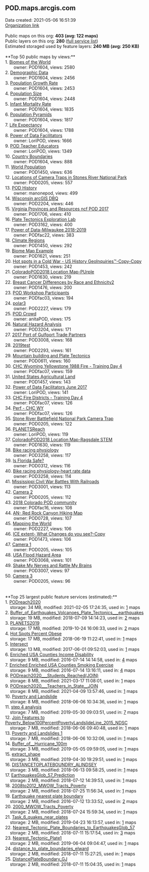 <h2>POD.maps.arcgis.com</h2> Data created: 2021-05-06 16:51:39 <br /><a target='new' href='https://POD.maps.arcgis.com'>Organization link</a><br /><br />Public maps on this org: <b>403 (avg: 122 maps)</b><br />Public layers on this org: <b>280 </b>(<a target='new' href='https://services.arcgis.com/pKwhgSeu8oDudbDZ/ArcGIS/rest/services'>full service list</a>)<br />Estimated storaged used by feature layers: <b>240 MB (avg: 250 KB)</b><br /><br />**Top 50 public maps by views:**<br />  1. <a target='new' href='https://www.arcgis.com/home/item.html?id=b6715b3e5eeb48b7b1f1b7d14387c656'>Biomes of the World</a> <br />  &nbsp;&nbsp;&nbsp;&nbsp; &nbsp;&nbsp;owner: POD1604, views: 2580<br />  2. <a target='new' href='https://www.arcgis.com/home/item.html?id=6b622c2854b2499d984728d585cb4a70'>Demographic Data</a> <br />  &nbsp;&nbsp;&nbsp;&nbsp; &nbsp;&nbsp;owner: POD1604, views: 2456<br />  3. <a target='new' href='https://www.arcgis.com/home/item.html?id=009f4ffbb54d46a1971f0bc7d82db42e'>Population Growth Rate</a> <br />  &nbsp;&nbsp;&nbsp;&nbsp; &nbsp;&nbsp;owner: POD1604, views: 2453<br />  4. <a target='new' href='https://www.arcgis.com/home/item.html?id=b212646d37314a0497cca7ff0de880b7'>Population Size</a> <br />  &nbsp;&nbsp;&nbsp;&nbsp; &nbsp;&nbsp;owner: POD1604, views: 2448<br />  5. <a target='new' href='https://www.arcgis.com/home/item.html?id=6777ac4e28084d34b0798bc5d76fa2e4'>Infant Mortality Rate</a> <br />  &nbsp;&nbsp;&nbsp;&nbsp; &nbsp;&nbsp;owner: POD1604, views: 1835<br />  6. <a target='new' href='https://www.arcgis.com/home/item.html?id=17481373e4244b3daa1c010e0cde1bee'>Population Pyramids</a> <br />  &nbsp;&nbsp;&nbsp;&nbsp; &nbsp;&nbsp;owner: POD1604, views: 1817<br />  7. <a target='new' href='https://www.arcgis.com/home/item.html?id=2b184ce86ac74431a52b88c6d473ca1e'>Life Expectancy</a> <br />  &nbsp;&nbsp;&nbsp;&nbsp; &nbsp;&nbsp;owner: POD1604, views: 1788<br />  8. <a target='new' href='https://www.arcgis.com/home/item.html?id=5991b0def75f42818654b4b725f5d26e'>Power of Data Facilitators</a> <br />  &nbsp;&nbsp;&nbsp;&nbsp; &nbsp;&nbsp;owner: LoriPOD, views: 1666<br />  9. <a target='new' href='https://www.arcgis.com/home/item.html?id=9362e319fbda452b8c93f75535c3aaf8'>POD Teacher Educators</a> <br />  &nbsp;&nbsp;&nbsp;&nbsp; &nbsp;&nbsp;owner: LoriPOD, views: 1349<br />  10. <a target='new' href='https://www.arcgis.com/home/item.html?id=b5c7989e0091422e974dad0d279accd9'>Country Boundaries</a> <br />  &nbsp;&nbsp;&nbsp;&nbsp; &nbsp;&nbsp;owner: POD1604, views: 888<br />  11. <a target='new' href='https://www.arcgis.com/home/item.html?id=e1a92d260d974c7082d0f83d85e33ec2'>World Population</a> <br />  &nbsp;&nbsp;&nbsp;&nbsp; &nbsp;&nbsp;owner: POD1450, views: 636<br />  12. <a target='new' href='https://www.arcgis.com/home/item.html?id=1a6852cfc45e4ba3854583a6e2379b97'>Locations of Camera Traps in Stones River National Park</a> <br />  &nbsp;&nbsp;&nbsp;&nbsp; &nbsp;&nbsp;owner: POD0205, views: 557<br />  13. <a target='new' href='https://www.arcgis.com/home/item.html?id=bf7b27aeb0b848dda2a06589c45a30fa'>POD History</a> <br />  &nbsp;&nbsp;&nbsp;&nbsp; &nbsp;&nbsp;owner: manonepod, views: 499<br />  14. <a target='new' href='https://www.arcgis.com/home/item.html?id=4fe1814bdf91464a865632d6875ed364'>Wisconsin arcGIS DBQ</a> <br />  &nbsp;&nbsp;&nbsp;&nbsp; &nbsp;&nbsp;owner: POD2204, views: 446<br />  15. <a target='new' href='https://www.arcgis.com/home/item.html?id=68722b1ecb3244feab9c7a45dc8e1273'>Virginia Provinces and Resources ncf POD 2017</a> <br />  &nbsp;&nbsp;&nbsp;&nbsp; &nbsp;&nbsp;owner: POD1706, views: 410<br />  16. <a target='new' href='https://www.arcgis.com/home/item.html?id=d932b5c209f04fb884cdb0140d4914d1'>Plate Tectonics Exploration Lab</a> <br />  &nbsp;&nbsp;&nbsp;&nbsp; &nbsp;&nbsp;owner: POD3162, views: 400<br />  17. <a target='new' href='https://www.arcgis.com/home/item.html?id=dd21c82d6ba2492f890827669fca808e'>Power of Data-Milwaukee 2018-2019</a> <br />  &nbsp;&nbsp;&nbsp;&nbsp; &nbsp;&nbsp;owner: PODfac22, views: 383<br />  18. <a target='new' href='https://www.arcgis.com/home/item.html?id=0c9ec900d976426da9bdb94399175cb8'>Climate Regions</a> <br />  &nbsp;&nbsp;&nbsp;&nbsp; &nbsp;&nbsp;owner: POD1450, views: 292<br />  19. <a target='new' href='https://www.arcgis.com/home/item.html?id=c507937546d1405ea0dbbe94b172750b'>Biome Map Example</a> <br />  &nbsp;&nbsp;&nbsp;&nbsp; &nbsp;&nbsp;owner: POD1621, views: 251<br />  20. <a target='new' href='https://www.arcgis.com/home/item.html?id=b86e74f9bb014f0f98abc84372ff6e76'>Hot spots in a Cold War   - US History GeoInquiries™-Copy-Copy</a> <br />  &nbsp;&nbsp;&nbsp;&nbsp; &nbsp;&nbsp;owner: POD1453, views: 242<br />  21. <a target='new' href='https://www.arcgis.com/home/item.html?id=cd364dadf2ce41b5ba589f2d351ebfa1'>ColoradoPOD2018 Location Map-PUrple</a> <br />  &nbsp;&nbsp;&nbsp;&nbsp; &nbsp;&nbsp;owner: POD1630, views: 219<br />  22. <a target='new' href='https://www.arcgis.com/home/item.html?id=33b16f519eda4ece91b1470e73b54784'>Breast Cancer Differences by Race and Ethnicity2</a> <br />  &nbsp;&nbsp;&nbsp;&nbsp; &nbsp;&nbsp;owner: POD1476, views: 200<br />  23. <a target='new' href='https://www.arcgis.com/home/item.html?id=eb44bd9cf704497fac9e97707760cd02'>POD Workshop Participants</a> <br />  &nbsp;&nbsp;&nbsp;&nbsp; &nbsp;&nbsp;owner: PODfac03, views: 194<br />  24. <a target='new' href='https://www.arcgis.com/home/item.html?id=d94ff57fdc824beca49a9ef274d2e231'>polar3</a> <br />  &nbsp;&nbsp;&nbsp;&nbsp; &nbsp;&nbsp;owner: POD2227, views: 179<br />  25. <a target='new' href='https://www.arcgis.com/home/item.html?id=3fe0f8c9ea17426c878ee7f3a3a8ef46'>POD Crowd</a> <br />  &nbsp;&nbsp;&nbsp;&nbsp; &nbsp;&nbsp;owner: anitaPOD, views: 175<br />  26. <a target='new' href='https://www.arcgis.com/home/item.html?id=65e198c903cd4781827047a407c53805'>Natural Hazard Analysis</a> <br />  &nbsp;&nbsp;&nbsp;&nbsp; &nbsp;&nbsp;owner: POD3204, views: 171<br />  27. <a target='new' href='https://www.arcgis.com/home/item.html?id=110f0eb03d2c401fba2bf2a485114434'>2017 Port of Gulfport Trade Partners</a> <br />  &nbsp;&nbsp;&nbsp;&nbsp; &nbsp;&nbsp;owner: POD3008, views: 168<br />  28. <a target='new' href='https://www.arcgis.com/home/item.html?id=1f43c2534bff40d197727637161f5899'>2019test</a> <br />  &nbsp;&nbsp;&nbsp;&nbsp; &nbsp;&nbsp;owner: POD2293, views: 161<br />  29. <a target='new' href='https://www.arcgis.com/home/item.html?id=97cfd6126e05467b8db1340a06732d32'>Mountain building and Plate Tectonics</a> <br />  &nbsp;&nbsp;&nbsp;&nbsp; &nbsp;&nbsp;owner: POD0611, views: 160<br />  30. <a target='new' href='https://www.arcgis.com/home/item.html?id=37e05b9a42de4102829609619143cc89'>CHC Wyoming Yellowstone 1988 Fire - Training Day 4</a> <br />  &nbsp;&nbsp;&nbsp;&nbsp; &nbsp;&nbsp;owner: PODfac07, views: 159<br />  31. <a target='new' href='https://www.arcgis.com/home/item.html?id=9fbdaa1587224c35aa4d888d016b0952'>United States Agricultural Land</a> <br />  &nbsp;&nbsp;&nbsp;&nbsp; &nbsp;&nbsp;owner: POD1457, views: 143<br />  32. <a target='new' href='https://www.arcgis.com/home/item.html?id=2539ee642aa34852806b4833b60c1b23'>Power of Data Facilitators June 2017</a> <br />  &nbsp;&nbsp;&nbsp;&nbsp; &nbsp;&nbsp;owner: LoriPOD, views: 141<br />  33. <a target='new' href='https://www.arcgis.com/home/item.html?id=26875e17fd35474f98c91be6b3cc6e12'>CHC Fire Districts - Training Day 4</a> <br />  &nbsp;&nbsp;&nbsp;&nbsp; &nbsp;&nbsp;owner: PODfac07, views: 126<br />  34. <a target='new' href='https://www.arcgis.com/home/item.html?id=f45fdf55b24844669289accd92e1a048'>Perf - CHC WY</a> <br />  &nbsp;&nbsp;&nbsp;&nbsp; &nbsp;&nbsp;owner: PODfac07, views: 126<br />  35. <a target='new' href='https://www.arcgis.com/home/item.html?id=bc4e0576839246d5ba0cda86df749371'>Stone River Battlefield National Park Camera Trap</a> <br />  &nbsp;&nbsp;&nbsp;&nbsp; &nbsp;&nbsp;owner: POD0205, views: 122<br />  36. <a target='new' href='https://www.arcgis.com/home/item.html?id=4509dd66c94b40518958312dca696cff'>PLANETSReach</a> <br />  &nbsp;&nbsp;&nbsp;&nbsp; &nbsp;&nbsp;owner: LoriPOD, views: 119<br />  37. <a target='new' href='https://www.arcgis.com/home/item.html?id=742a9459756d45079b311de4ab30d33f'>ColoradoPOD2018 Location Map-Ragsdale STEM</a> <br />  &nbsp;&nbsp;&nbsp;&nbsp; &nbsp;&nbsp;owner: POD1630, views: 119<br />  38. <a target='new' href='https://www.arcgis.com/home/item.html?id=2af8146234ed4fa79f8435972fe049a2'>Bike racing physiology</a> <br />  &nbsp;&nbsp;&nbsp;&nbsp; &nbsp;&nbsp;owner: POD3258, views: 117<br />  39. <a target='new' href='https://www.arcgis.com/home/item.html?id=bf95c7c5346c4d92b64688f0dd868671'>Is Florida Safe?</a> <br />  &nbsp;&nbsp;&nbsp;&nbsp; &nbsp;&nbsp;owner: POD0312, views: 116<br />  40. <a target='new' href='https://www.arcgis.com/home/item.html?id=820aae6584e849a5bc4c52dd5d54cd34'>Bike racing physiology-heart rate data</a> <br />  &nbsp;&nbsp;&nbsp;&nbsp; &nbsp;&nbsp;owner: POD3258, views: 114<br />  41. <a target='new' href='https://www.arcgis.com/home/item.html?id=e76b9abf9f5a43f1a75ed807721a7454'>Mississippi Civil War Battles With Railroads</a> <br />  &nbsp;&nbsp;&nbsp;&nbsp; &nbsp;&nbsp;owner: POD3001, views: 113<br />  42. <a target='new' href='https://www.arcgis.com/home/item.html?id=d6fdb3037a894c529c4af87d8cc2da8c'>Camera 2</a> <br />  &nbsp;&nbsp;&nbsp;&nbsp; &nbsp;&nbsp;owner: POD0205, views: 112<br />  43. <a target='new' href='https://www.arcgis.com/home/item.html?id=be5525ed50a84405a819ac2e6857b393'>2018 Colorado POD community</a> <br />  &nbsp;&nbsp;&nbsp;&nbsp; &nbsp;&nbsp;owner: PODfac16, views: 108<br />  44. <a target='new' href='https://www.arcgis.com/home/item.html?id=9a57570353994a8fbd91b9fdacf9713e'>AN- Red Rock Canyon Hiking Map</a> <br />  &nbsp;&nbsp;&nbsp;&nbsp; &nbsp;&nbsp;owner: POD0728, views: 107<br />  45. <a target='new' href='https://www.arcgis.com/home/item.html?id=64a22fcf20644660b098a03a90726db0'>Mapping the World</a> <br />  &nbsp;&nbsp;&nbsp;&nbsp; &nbsp;&nbsp;owner: POD2227, views: 106<br />  46. <a target='new' href='https://www.arcgis.com/home/item.html?id=2a552ac44d904581a9a2bece0f447a23'>ICE extent- What Changes do you see?-Copy</a> <br />  &nbsp;&nbsp;&nbsp;&nbsp; &nbsp;&nbsp;owner: POD1473, views: 106<br />  47. <a target='new' href='https://www.arcgis.com/home/item.html?id=a9256a8208ea452d8594c1e2e8ed4bf4'>Camera 1</a> <br />  &nbsp;&nbsp;&nbsp;&nbsp; &nbsp;&nbsp;owner: POD0205, views: 105<br />  48. <a target='new' href='https://www.arcgis.com/home/item.html?id=50b499564729450cabc4f2b2fb8954c8'>USA Flood Hazard Area</a> <br />  &nbsp;&nbsp;&nbsp;&nbsp; &nbsp;&nbsp;owner: POD3068, views: 101<br />  49. <a target='new' href='https://www.arcgis.com/home/item.html?id=2e7cc7026f34430e8035de3cf56fd274'>Shake My Nerves and Rattle My Brains</a> <br />  &nbsp;&nbsp;&nbsp;&nbsp; &nbsp;&nbsp;owner: POD3007, views: 97<br />  50. <a target='new' href='https://www.arcgis.com/home/item.html?id=4d93d925bec346349d085a2ceb27752d'>Camera 3</a> <br />  &nbsp;&nbsp;&nbsp;&nbsp; &nbsp;&nbsp;owner: POD0205, views: 96<br /><br /><br />**Top 25 largest public feature services (estimated):**<br /> 1. <a target='new' href='https://www.arcgis.com/home/item.html?id=21b2e94b8fa44773a27abacf73aa9786'>PODreach2020</a><br /> &nbsp;&nbsp;&nbsp;&nbsp;storage: 34 MB, modified: 2021-02-05 17:24:35,  used in: <a target='new' href='https://ed-ind-tb.s3-us-west-1.amazonaws.com/ADI/21b2e94b8fa44773a27abacf73aa9786.html'> 1</a> maps<br /> 2. <a target='new' href='https://www.arcgis.com/home/item.html?id=477fbf084f214c8b953a55a1e1a7963b'>Buffer_of_Earthquakes_Volcanoes_Plate_Tectonics___earthquakes</a><br /> &nbsp;&nbsp;&nbsp;&nbsp;storage: 19 MB, modified: 2018-07-09 14:14:23,  used in: <a target='new' href='https://ed-ind-tb.s3-us-west-1.amazonaws.com/ADI/477fbf084f214c8b953a55a1e1a7963b.html'> 2</a> maps<br /> 3. <a target='new' href='https://www.arcgis.com/home/item.html?id=4822ae09e8e1463aba4a578367fa539e'>PLANETS2019</a><br /> &nbsp;&nbsp;&nbsp;&nbsp;storage: 17 MB, modified: 2019-10-24 16:06:33,  used in: <a target='new' href='https://ed-ind-tb.s3-us-west-1.amazonaws.com/ADI/4822ae09e8e1463aba4a578367fa539e.html'> 2</a> maps<br /> 4. <a target='new' href='https://www.arcgis.com/home/item.html?id=e6a851103f5c4069aef21b0fd7a3a298'>Hot Spots Percent Obese</a><br /> &nbsp;&nbsp;&nbsp;&nbsp;storage: 17 MB, modified: 2018-06-19 11:22:41,  used in: <a target='new' href='https://ed-ind-tb.s3-us-west-1.amazonaws.com/ADI/e6a851103f5c4069aef21b0fd7a3a298.html'> 1</a> maps<br /> 5. <a target='new' href='https://www.arcgis.com/home/item.html?id=dca2dc1aacc94277ac2a3801897e9957'>Intersect</a><br /> &nbsp;&nbsp;&nbsp;&nbsp;storage: 13 MB, modified: 2017-06-01 09:52:03,  used in: <a target='new' href='https://ed-ind-tb.s3-us-west-1.amazonaws.com/ADI/dca2dc1aacc94277ac2a3801897e9957.html'> 1</a> maps<br /> 6. <a target='new' href='https://www.arcgis.com/home/item.html?id=025ddbbf28314660854dd684493fd7e4'>Enriched USA Counties Income Disability</a><br /> &nbsp;&nbsp;&nbsp;&nbsp;storage: 9 MB, modified: 2016-07-14 14:14:58,  used in: <a target='new' href='https://ed-ind-tb.s3-us-west-1.amazonaws.com/ADI/025ddbbf28314660854dd684493fd7e4.html'> 4</a> maps<br /> 7. <a target='new' href='https://www.arcgis.com/home/item.html?id=cc5dacc0a73f4c01bb7df6367edf6fb4'>Enriched Enriched USA Counties Smoking Exercise</a><br /> &nbsp;&nbsp;&nbsp;&nbsp;storage: 9 MB, modified: 2016-07-14 13:16:11,  used in: <a target='new' href='https://ed-ind-tb.s3-us-west-1.amazonaws.com/ADI/cc5dacc0a73f4c01bb7df6367edf6fb4.html'> 4</a> maps<br /> 8. <a target='new' href='https://www.arcgis.com/home/item.html?id=c436097870da4ac3a6249a37d8589dbe'>PODreach2020___Students_Reached(JOIN)</a><br /> &nbsp;&nbsp;&nbsp;&nbsp;storage: 8 MB, modified: 2021-03-17 11:08:01,  used in: <a target='new' href='https://ed-ind-tb.s3-us-west-1.amazonaws.com/ADI/c436097870da4ac3a6249a37d8589dbe.html'> 1</a> maps<br /> 9. <a target='new' href='https://www.arcgis.com/home/item.html?id=39f54649a6e8477f8a059a48891fae5b'>PODreach2020___Teachers_in_State__JOIN</a><br /> &nbsp;&nbsp;&nbsp;&nbsp;storage: 8 MB, modified: 2021-04-09 13:57:46,  used in: <a target='new' href='https://ed-ind-tb.s3-us-west-1.amazonaws.com/ADI/39f54649a6e8477f8a059a48891fae5b.html'> 1</a> maps<br /> 10. <a target='new' href='https://www.arcgis.com/home/item.html?id=f7ff7eed513f4ad7ba517a7cf4a40b1b'>Poverty and Landslide</a><br /> &nbsp;&nbsp;&nbsp;&nbsp;storage: 8 MB, modified: 2018-06-06 10:34:36,  used in: <a target='new' href='https://ed-ind-tb.s3-us-west-1.amazonaws.com/ADI/f7ff7eed513f4ad7ba517a7cf4a40b1b.html'> 1</a> maps<br /> 11. <a target='new' href='https://www.arcgis.com/home/item.html?id=1bd8e6e382d64c748d77945e129ebd57'>step 4 analysis</a><br /> &nbsp;&nbsp;&nbsp;&nbsp;storage: 7 MB, modified: 2019-05-30 09:03:51,  used in: <a target='new' href='https://ed-ind-tb.s3-us-west-1.amazonaws.com/ADI/1bd8e6e382d64c748d77945e129ebd57.html'> 7</a> maps<br /> 12. <a target='new' href='https://www.arcgis.com/home/item.html?id=e0deeff144b240f8888b44deb4e9ba0e'>Join Features to Poverty_Below100PercentPovertyLandslideLine_2015_NDSC</a><br /> &nbsp;&nbsp;&nbsp;&nbsp;storage: 7 MB, modified: 2018-06-06 09:40:48,  used in: <a target='new' href='https://ed-ind-tb.s3-us-west-1.amazonaws.com/ADI/e0deeff144b240f8888b44deb4e9ba0e.html'> 1</a> maps<br /> 13. <a target='new' href='https://www.arcgis.com/home/item.html?id=78fbabab764f4a27a014963c5f9e5489'>Poverty and Landslides 1</a><br /> &nbsp;&nbsp;&nbsp;&nbsp;storage: 7 MB, modified: 2018-06-06 10:32:06,  used in: <a target='new' href='https://ed-ind-tb.s3-us-west-1.amazonaws.com/ADI/78fbabab764f4a27a014963c5f9e5489.html'> 1</a> maps<br /> 14. <a target='new' href='https://www.arcgis.com/home/item.html?id=8bf861f598bf425b9b4566f411abb3a1'>Buffer_of__Hurricane_100m</a><br /> &nbsp;&nbsp;&nbsp;&nbsp;storage: 3 MB, modified: 2019-05-05 09:59:05,  used in: <a target='new' href='https://ed-ind-tb.s3-us-west-1.amazonaws.com/ADI/8bf861f598bf425b9b4566f411abb3a1.html'> 1</a> maps<br /> 15. <a target='new' href='https://www.arcgis.com/home/item.html?id=287e9515f88744388ad2979f84ddad18'>extract_shape</a><br /> &nbsp;&nbsp;&nbsp;&nbsp;storage: 3 MB, modified: 2019-04-30 19:29:51,  used in: <a target='new' href='https://ed-ind-tb.s3-us-west-1.amazonaws.com/ADI/287e9515f88744388ad2979f84ddad18.html'> 1</a> maps<br /> 16. <a target='new' href='https://www.arcgis.com/home/item.html?id=dc09c0a311a2484c93fe0042d18a10fa'>DISTANCETOPLATEBOUNDRY_ALINDSEY</a><br /> &nbsp;&nbsp;&nbsp;&nbsp;storage: 3 MB, modified: 2018-06-13 09:58:25,  used in: <a target='new' href='https://ed-ind-tb.s3-us-west-1.amazonaws.com/ADI/dc09c0a311a2484c93fe0042d18a10fa.html'> 1</a> maps<br /> 17. <a target='new' href='https://www.arcgis.com/home/item.html?id=ab18b86450cb4143942da48ce4c45b68'>EarthquakesGlob_57_Prediction</a><br /> &nbsp;&nbsp;&nbsp;&nbsp;storage: 2 MB, modified: 2018-07-12 14:39:53,  used in: <a target='new' href='https://ed-ind-tb.s3-us-west-1.amazonaws.com/ADI/ab18b86450cb4143942da48ce4c45b68.html'> 1</a> maps<br /> 18. <a target='new' href='https://www.arcgis.com/home/item.html?id=dba65a76ebc1481eba7d0c0555035c5e'>2008to2012_MWOW_Tracts_Poverty</a><br /> &nbsp;&nbsp;&nbsp;&nbsp;storage: 2 MB, modified: 2018-07-25 11:56:34,  used in: <a target='new' href='https://ed-ind-tb.s3-us-west-1.amazonaws.com/ADI/dba65a76ebc1481eba7d0c0555035c5e.html'> 1</a> maps<br /> 19. <a target='new' href='https://www.arcgis.com/home/item.html?id=fa8ad17d6861494a8371e76c560033c7'>Earthquake nearest plate boundary</a><br /> &nbsp;&nbsp;&nbsp;&nbsp;storage: 2 MB, modified: 2016-07-12 13:33:52,  used in: <a target='new' href='https://ed-ind-tb.s3-us-west-1.amazonaws.com/ADI/fa8ad17d6861494a8371e76c560033c7.html'> 2</a> maps<br /> 20. <a target='new' href='https://www.arcgis.com/home/item.html?id=cf925b62ceeb4f1ba37d330a5cd60894'>2000_MWOW_Tracts_Poverty</a><br /> &nbsp;&nbsp;&nbsp;&nbsp;storage: 2 MB, modified: 2018-07-24 15:59:34,  used in: <a target='new' href='https://ed-ind-tb.s3-us-west-1.amazonaws.com/ADI/cf925b62ceeb4f1ba37d330a5cd60894.html'> 1</a> maps<br /> 21. <a target='new' href='https://www.arcgis.com/home/item.html?id=b7506a16d50a4cc9bcb78b1caad3dd76'>Task_6_quakes_near_plates</a><br /> &nbsp;&nbsp;&nbsp;&nbsp;storage: 2 MB, modified: 2019-04-23 16:13:57,  used in: <a target='new' href='https://ed-ind-tb.s3-us-west-1.amazonaws.com/ADI/b7506a16d50a4cc9bcb78b1caad3dd76.html'> 1</a> maps<br /> 22. <a target='new' href='https://www.arcgis.com/home/item.html?id=7478db6ec7ac44deb66fc2edd1bcf676'>Nearest_Tectonic_Plate_Boundaries_to_EarthquakesGlob_57</a><br /> &nbsp;&nbsp;&nbsp;&nbsp;storage: 2 MB, modified: 2018-07-11 15:17:54,  used in: <a target='new' href='https://ed-ind-tb.s3-us-west-1.amazonaws.com/ADI/7478db6ec7ac44deb66fc2edd1bcf676.html'> 3</a> maps<br /> 23. <a target='new' href='https://www.arcgis.com/home/item.html?id=b21494345ae54aa1b75c09440fd208dd'>Nearest_Tectonic_Plate1</a><br /> &nbsp;&nbsp;&nbsp;&nbsp;storage: 2 MB, modified: 2019-06-04 09:04:47,  used in: <a target='new' href='https://ed-ind-tb.s3-us-west-1.amazonaws.com/ADI/b21494345ae54aa1b75c09440fd208dd.html'> 1</a> maps<br /> 24. <a target='new' href='https://www.arcgis.com/home/item.html?id=aede6fc602ee48c2bdbf0ff6ce4059e7'>distance_to_plate_boundaries_elward</a><br /> &nbsp;&nbsp;&nbsp;&nbsp;storage: 2 MB, modified: 2018-07-11 15:27:25,  used in: <a target='new' href='https://ed-ind-tb.s3-us-west-1.amazonaws.com/ADI/aede6fc602ee48c2bdbf0ff6ce4059e7.html'> 1</a> maps<br /> 25. <a target='new' href='https://www.arcgis.com/home/item.html?id=f2964b4f7b1c4b1aaa9541af9f1d91e0'>DistancePlateBoundary_GJ</a><br /> &nbsp;&nbsp;&nbsp;&nbsp;storage: 2 MB, modified: 2018-07-11 15:04:35,  used in: <a target='new' href='https://ed-ind-tb.s3-us-west-1.amazonaws.com/ADI/f2964b4f7b1c4b1aaa9541af9f1d91e0.html'> 1</a> maps<br />